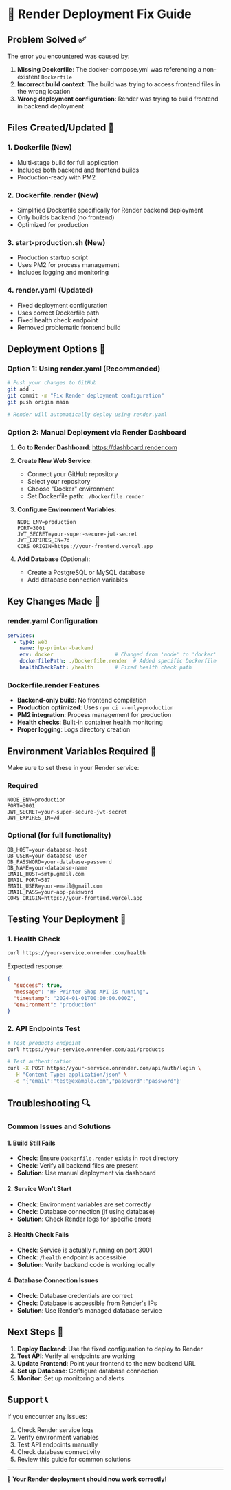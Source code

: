 # 🚀 Render Deployment Fix Guide

## Problem Solved ✅

The error you encountered was caused by:
1. **Missing Dockerfile**: The docker-compose.yml was referencing a non-existent `Dockerfile`
2. **Incorrect build context**: The build was trying to access frontend files in the wrong location
3. **Wrong deployment configuration**: Render was trying to build frontend in backend deployment

## Files Created/Updated 🔧

### 1. **Dockerfile** (New)
- Multi-stage build for full application
- Includes both backend and frontend builds
- Production-ready with PM2

### 2. **Dockerfile.render** (New)
- Simplified Dockerfile specifically for Render backend deployment
- Only builds backend (no frontend)
- Optimized for production

### 3. **start-production.sh** (New)
- Production startup script
- Uses PM2 for process management
- Includes logging and monitoring

### 4. **render.yaml** (Updated)
- Fixed deployment configuration
- Uses correct Dockerfile path
- Fixed health check endpoint
- Removed problematic frontend build

## Deployment Options 🎯

### Option 1: Using render.yaml (Recommended)
```bash
# Push your changes to GitHub
git add .
git commit -m "Fix Render deployment configuration"
git push origin main

# Render will automatically deploy using render.yaml
```

### Option 2: Manual Deployment via Render Dashboard

1. **Go to Render Dashboard**: https://dashboard.render.com
2. **Create New Web Service**:
   - Connect your GitHub repository
   - Select your repository
   - Choose "Docker" environment
   - Set Dockerfile path: `./Dockerfile.render`

3. **Configure Environment Variables**:
   ```
   NODE_ENV=production
   PORT=3001
   JWT_SECRET=your-super-secure-jwt-secret
   JWT_EXPIRES_IN=7d
   CORS_ORIGIN=https://your-frontend.vercel.app
   ```

4. **Add Database** (Optional):
   - Create a PostgreSQL or MySQL database
   - Add database connection variables

## Key Changes Made 🔄

### render.yaml Configuration
```yaml
services:
  - type: web
    name: hp-printer-backend
    env: docker                    # Changed from 'node' to 'docker'
    dockerfilePath: ./Dockerfile.render  # Added specific Dockerfile
    healthCheckPath: /health       # Fixed health check path
```

### Dockerfile.render Features
- **Backend-only build**: No frontend compilation
- **Production optimized**: Uses `npm ci --only=production`
- **PM2 integration**: Process management for production
- **Health checks**: Built-in container health monitoring
- **Proper logging**: Logs directory creation

## Environment Variables Required 📝

Make sure to set these in your Render service:

### Required
```
NODE_ENV=production
PORT=3001
JWT_SECRET=your-super-secure-jwt-secret
JWT_EXPIRES_IN=7d
```

### Optional (for full functionality)
```
DB_HOST=your-database-host
DB_USER=your-database-user
DB_PASSWORD=your-database-password
DB_NAME=your-database-name
EMAIL_HOST=smtp.gmail.com
EMAIL_PORT=587
EMAIL_USER=your-email@gmail.com
EMAIL_PASS=your-app-password
CORS_ORIGIN=https://your-frontend.vercel.app
```

## Testing Your Deployment 🧪

### 1. Health Check
```bash
curl https://your-service.onrender.com/health
```

Expected response:
```json
{
  "success": true,
  "message": "HP Printer Shop API is running",
  "timestamp": "2024-01-01T00:00:00.000Z",
  "environment": "production"
}
```

### 2. API Endpoints Test
```bash
# Test products endpoint
curl https://your-service.onrender.com/api/products

# Test authentication
curl -X POST https://your-service.onrender.com/api/auth/login \
  -H "Content-Type: application/json" \
  -d '{"email":"test@example.com","password":"password"}'
```

## Troubleshooting 🔍

### Common Issues and Solutions

#### 1. Build Still Fails
- **Check**: Ensure `Dockerfile.render` exists in root directory
- **Check**: Verify all backend files are present
- **Solution**: Use manual deployment via dashboard

#### 2. Service Won't Start
- **Check**: Environment variables are set correctly
- **Check**: Database connection (if using database)
- **Solution**: Check Render logs for specific errors

#### 3. Health Check Fails
- **Check**: Service is actually running on port 3001
- **Check**: `/health` endpoint is accessible
- **Solution**: Verify backend code is working locally

#### 4. Database Connection Issues
- **Check**: Database credentials are correct
- **Check**: Database is accessible from Render's IPs
- **Solution**: Use Render's managed database service

## Next Steps 🎯

1. **Deploy Backend**: Use the fixed configuration to deploy to Render
2. **Test API**: Verify all endpoints are working
3. **Update Frontend**: Point your frontend to the new backend URL
4. **Set up Database**: Configure database connection
5. **Monitor**: Set up monitoring and alerts

## Support 📞

If you encounter any issues:
1. Check Render service logs
2. Verify environment variables
3. Test API endpoints manually
4. Check database connectivity
5. Review this guide for common solutions

---

**🎉 Your Render deployment should now work correctly!**
